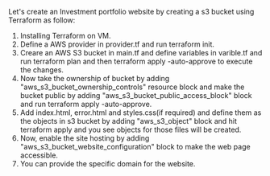 Let's create an Investment portfolio website by creating a s3 bucket using Terraform as follow:

1. Installing Terraform on VM.
2. Define a AWS provider in provider.tf and run terraform init.
3. Creare an AWS S3 bucket in main.tf and define variables in varible.tf and run terraform plan and then terraform apply -auto-approve to execute the changes.
4. Now take the ownership of bucket by adding "aws_s3_bucket_ownership_controls" resource block and make the bucket public by adding "aws_s3_bucket_public_access_block" block and run terraform apply -auto-approve.
5. Add index.html, error.html and styles.css(if required) and define them as the objects in s3 bucket by adding "aws_s3_object" block and hit terraform apply and you see objects for those files will be created.
6. Now, enable the site hosting by adding "aws_s3_bucket_website_configuration" block to make the web page accessible.
7. You can provide the specific domain for the website.
